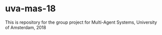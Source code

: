 # uva-mas-18
This is repository for the group project for Multi-Agent Systems, University of Amsterdam, 2018
